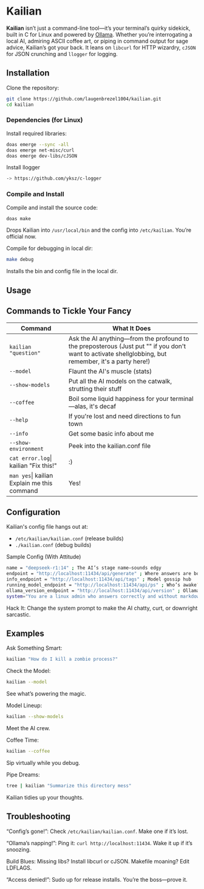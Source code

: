  # Kailian

**Kailian** isn’t just a command-line tool—it’s your terminal’s quirky sidekick, built in C for Linux and powered by [Ollama](https://ollama.com/). Whether you’re interrogating a local AI, admiring ASCII coffee art, or piping in command output for sage advice, Kailian’s got your back. It leans on `libcurl` for HTTP wizardry, `cJSON` for JSON crunching and `llogger` for logging.

## Installation

Clone the repository:
```bash
git clone https://github.com/laugenbrezel1004/kailian.git
cd kailian
```
### Dependencies (for Linux)

Install required libraries:
```bash
doas emerge --sync -all
doas emerge net-misc/curl
doas emerge dev-libs/cJSON
```

Install llogger
```bash
-> https://github.com/yksz/c-logger
```

### Compile and Install

Compile and install the source code:
```bash
doas make
```
Drops Kailian into `/usr/local/bin` and the config into `/etc/kailian`. You’re official now.



Compile for debugging in local dir: 
```bash
make debug
```
Installs the bin and config file in the local dir.

## Usage

## Commands to Tickle Your Fancy

Command    | What It Does
------------|-----------------
`kailian "question"`  | Ask the AI anything—from the profound to the preposterous (Just put "" if you don't want to activate shellglobbing, but remember, it's a party here!)
`--model`    | Flaunt the AI's muscle (stats)
`--show-models`   | Put all the AI models on the catwalk, strutting their stuff
`--coffee`     | Boil some liquid happiness for your terminal—alas, it's decaf
`--help`     | If you're lost and need directions to fun town
`--info`     | Get some basic info about me
`--show-environment`     | Peek into the kailian.conf file
`cat error.log`\| kailian "Fix this!"| :) 
`man yes`\| kailian Explain me this command| Yes!

## Configuration

Kailian's config file hangs out at:

- `/etc/kailian/kailian.conf` (release builds)
- `./kailian.conf` (debug builds)

Sample Config (With Attitude)
```bash
name = "deepseek-r1:14" ; The AI’s stage name—sounds edgy
endpoint = "http://localhost:11434/api/generate" ; Where answers are born
info_endpoint = "http://localhost:11434/api/tags" ; Model gossip hub
running_model_endpoint = "http://localhost:11434/api/ps" ; Who’s awake?
ollama_version_endpoint = "http://localhost:11434/api/version" ; Ollama’s flex
system="You are a linux admin who answers correctly and without markdown" ; AI’s vibe—gruff but helpful
```
Hack It: Change the system prompt to make the AI chatty, curt, or downright sarcastic.

## Examples

Ask Something Smart:
```bash
kailian "How do I kill a zombie process?"
```
Check the Model:
```bash
kailian --model
```
See what’s powering the magic.

Model Lineup:
```bash
kailian --show-models
```
Meet the AI crew.

Coffee Time:
```bash
kailian --coffee
```
Sip virtually while you debug.

Pipe Dreams:
```bash
tree | kailian "Summarize this directory mess"
```
Kailian tidies up your thoughts.

## Troubleshooting

“Config’s gone!”: Check `/etc/kailian/kailian.conf`. Make one if it’s lost.

“Ollama’s napping!”: Ping it: `curl http://localhost:11434`. Wake it up if it’s snoozing.

Build Blues: Missing libs? Install libcurl or cJSON. Makefile moaning? Edit LDFLAGS.

“Access denied!”: Sudo up for release installs. You’re the boss—prove it.
